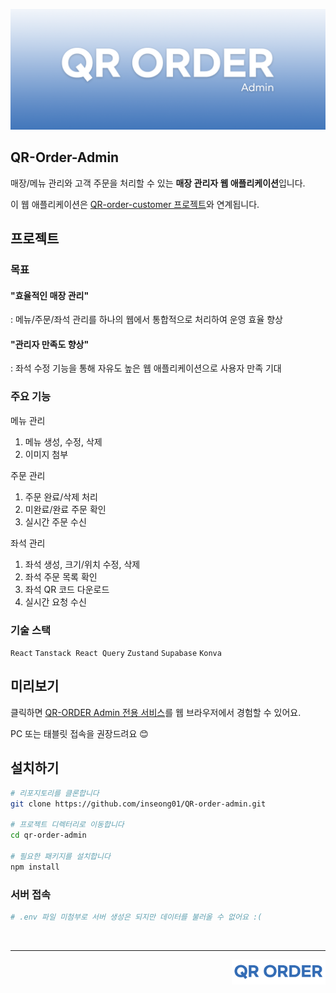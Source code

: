 ![qr-order-admin-img](./docs/src/img/qr-order-admin.png)

## QR-Order-Admin
매장/메뉴 관리와 고객 주문을 처리할 수 있는 **매장 관리자 웹 애플리케이션**입니다.

이 웹 애플리케이션은 [QR-order-customer 프로젝트](https://github.com/inseong01/QR-order-customer)와 연계됩니다.

## 프로젝트
### 목표
#### "효율적인 매장 관리"  
: 메뉴/주문/좌석 관리를 하나의 웹에서 통합적으로 처리하여 운영 효율 향상

#### "관리자 만족도 향상"    
: 좌석 수정 기능을 통해 자유도 높은 웹 애플리케이션으로 사용자 만족 기대

### 주요 기능 
메뉴 관리
  1. 메뉴 생성, 수정, 삭제
  2. 이미지 첨부    

주문 관리
  1. 주문 완료/삭제 처리
  2. 미완료/완료 주문 확인
  3. 실시간 주문 수신

좌석 관리
  1. 좌석 생성, 크기/위치 수정, 삭제
  2. 좌석 주문 목록 확인
  3. 좌석 QR 코드 다운로드
  4. 실시간 요청 수신

### 기술 스택
`React` `Tanstack React Query` `Zustand` `Supabase` `Konva`

## 미리보기

클릭하면 [QR-ORDER Admin 전용 서비스](https://qr-code-admin-inseong01-inseongs-projects-ab5eeeed.vercel.app/)를 웹 브라우저에서 경험할 수 있어요.   

PC 또는 태블릿 접속을 권장드려요 😊

## 설치하기
```bash
# 리포지토리를 클론합니다
git clone https://github.com/inseong01/QR-order-admin.git

# 프로젝트 디렉터리로 이동합니다
cd qr-order-admin

# 필요한 패키지를 설치합니다
npm install
```

### 서버 접속
```bash
# .env 파일 미첨부로 서버 생성은 되지만 데이터를 불러올 수 없어요 :(
```

<br />

---

<img src="./docs/src/img/qr-order-logo.png" width="150px" align="right" />